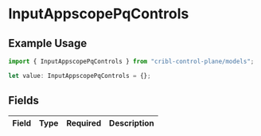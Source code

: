 # InputAppscopePqControls

## Example Usage

```typescript
import { InputAppscopePqControls } from "cribl-control-plane/models";

let value: InputAppscopePqControls = {};
```

## Fields

| Field       | Type        | Required    | Description |
| ----------- | ----------- | ----------- | ----------- |